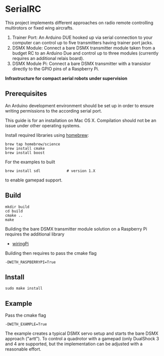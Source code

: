 # SerialRC

This project implements different approaches on radio remote controlling multirotors or fixed wing aircrafts.

1. Trainer Port: An Arduino DUE hooked up via serial connection to your computer can control up to five transmitters having trainer port jacks.
1. DSMX Module: Connect a bare DSMX transmitter module taken from a budget RC to an Arduino Due and control up to three modules (currently requires an additional relais board).
1. DSMX Module Pi: Connect a bare DSMX transmitter with a transistor directly to the GPIO pins of a Raspberry Pi.

**Infrastructure for compact aerial robots under supervision**

## Prerequisites

An Arduino development environment should be set up in order to ensure writing permissions to the according serial port.

This guide is for an installation on Mac OS X. Compilation should not be an issue under other operating systems.

Install required libraries using [homebrew](http://brew.sh):

    brew tap homebrew/science
	brew install cmake
	brew install boost

For the examples to built
    
    brew install sdl            # version 1.X
    
to enable gamepad support.

## Build

    mkdir build
    cd build
    cmake ..
    make
    
Building the bare DSMX transmitter module solution on a Raspberry Pi requires the additional library

* [wiringPi](https://projects.drogon.net/raspberry-pi/wiringpi/download-and-install/)

Building then requires to pass the cmake flag

    -DWITH_RASPBERRYPI=True

## Install

    sudo make install

## Example

Pass the cmake flag

    -DWITH_EXAMPLE=True
    
The example creates a typical DSMX servo setup and starts the bare DSMX approach ("artt").
To control a quadrotor with a gamepad (only DualShock 3 and 4 are supported, but the implementation can be adjusted with a reasonable effort.
